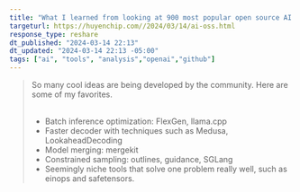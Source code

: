 ```yaml
---
title: "What I learned from looking at 900 most popular open source AI tools"
targeturl: https://huyenchip.com//2024/03/14/ai-oss.html
response_type: reshare
dt_published: "2024-03-14 22:13"
dt_updated: "2024-03-14 22:13 -05:00"
tags: ["ai", "tools", "analysis","openai","github"]
---
```


> So many cool ideas are being developed by the community. Here are some of my favorites.  
> <br>
>    - Batch inference optimization: FlexGen, llama.cpp
>    - Faster decoder with techniques such as Medusa, LookaheadDecoding
>    - Model merging: mergekit
>    - Constrained sampling: outlines, guidance, SGLang
>    - Seemingly niche tools that solve one problem really well, such as einops and safetensors.
